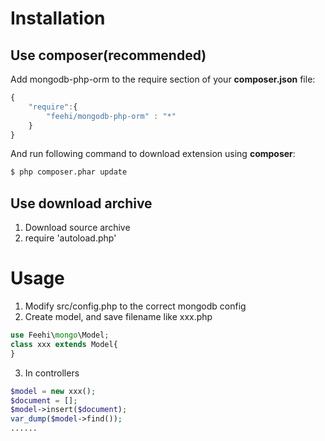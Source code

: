 Installation
============



Use composer(recommended)
-------------------------------

Add mongodb-php-orm to the require section of your **composer.json** file:

```js
{
    "require":{
        "feehi/mongodb-php-orm" : "*"
    }
}
```

And run following command to download extension using **composer**:

```bash
$ php composer.phar update
```

Use download archive
----------------------------------

1. Download source archive
2. require 'autoload.php'

Usage
============
1. Modify src/config.php to the correct mongodb config
2. Create model, and save filename like xxx.php
```php
use Feehi\mongo\Model;
class xxx extends Model{    
}
```
3. In controllers
```php
$model = new xxx();
$document = [];
$model->insert($document);
var_dump($model->find());
......
```


